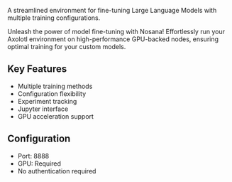 A streamlined environment for fine-tuning Large Language Models with multiple training configurations.

Unleash the power of model fine-tuning with Nosana! Effortlessly run your Axolotl environment on high-performance GPU-backed nodes, ensuring optimal training for your custom models.

## Key Features
- Multiple training methods
- Configuration flexibility
- Experiment tracking
- Jupyter interface
- GPU acceleration support

## Configuration
- Port: 8888
- GPU: Required
- No authentication required
